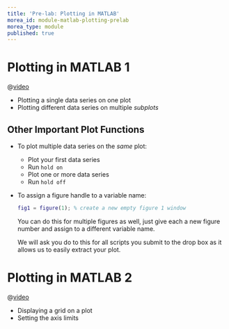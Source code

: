 ```yaml
---
title: 'Pre-lab: Plotting in MATLAB'
morea_id: module-matlab-plotting-prelab
morea_type: module
published: true
---
```

# Plotting in MATLAB 1

@[video]({{wwwroot}}/modules/video/lab9-videos-isaac/Lab9-2)

- Plotting a single data series on one plot
- Plotting different data series on multiple *subplots*

## Other Important Plot Functions

- To plot multiple data series on the *same* plot:
  - Plot your first data series
  - Run `hold on`
  - Plot one or more data series
  - Run `hold off`
- To assign a figure handle to a variable name:
  
  ``` matlab
  fig1 = figure(1); % create a new empty figure 1 window
  ```
  
  You can do this for multiple figures as well, just give each a new
  figure number and assign to a different variable name.
  
  We will ask you do to this for all scripts you submit to the drop
  box as it allows us to easily extract your plot. <!-- {.alert .alert-info} -->

# Plotting in MATLAB 2

@[video]({{wwwroot}}/modules/video/lab9-videos-isaac/Lab9-3)

- Displaying a grid on a plot
- Setting the axis limits
